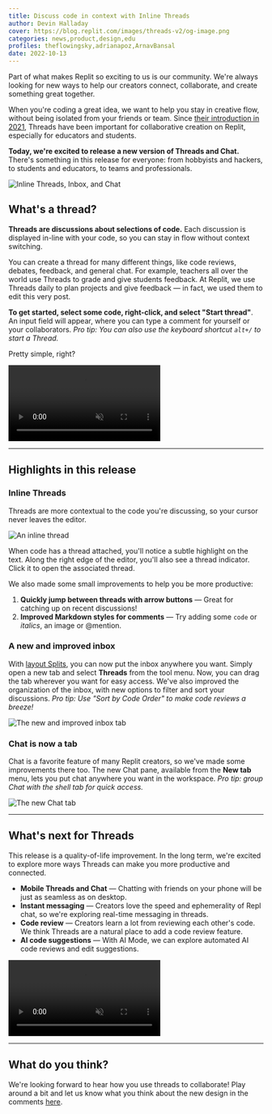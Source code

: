 ```yaml
---
title: Discuss code in context with Inline Threads
author: Devin Halladay
cover: https://blog.replit.com/images/threads-v2/og-image.png
categories: news,product,design,edu
profiles: theflowingsky,adrianapoz,ArnavBansal
date: 2022-10-13
---
```


Part of what makes Replit so exciting to us is our community. We're always looking for new ways to help our creators connect, collaborate, and create something great together. 

When you're coding a great idea, we want to help you stay in creative flow, without being isolated from your friends or team. Since [their introduction in 2021](https://blog.replit.com/threads), Threads have been important for collaborative creation on Replit, especially for educators and students.

**Today, we're excited to release a new version of Threads and Chat.** There's something in this release for everyone: from hobbyists and hackers, to students and educators, to teams and professionals.

![Inline Threads, Inbox, and Chat](https://blog.replit.com/images/threads-v2/hero.png)

## What's a thread?

**Threads are discussions about selections of code.** Each discussion is displayed in-line with your code, so you can stay in flow without context switching.

You can create a thread for many different things, like code reviews, debates, feedback, and general chat. For example, teachers all over the world use Threads to grade and give students feedback. At Replit, we use Threads daily to plan projects and give feedback — in fact, we used them to edit this very post.

**To get started, select some code, right-click, and select "Start thread"**. An input field will appear, where you can type a comment for yourself or your collaborators. _Pro tip: You can also use the keyboard shortcut `alt+/` to start a Thread._

Pretty simple, right?

<video src="https://blog.replit.com/images/threads-v2/create-thread.mp4"  class="css-3qjkrt" autoplay muted playsinline loop controls></video>

---

## Highlights in this release

### Inline Threads
Threads are more contextual to the code you're discussing, so your cursor never leaves the editor.

![An inline thread](https://blog.replit.com/images/threads-v2/inline.png)

When code has a thread attached, you'll notice a subtle highlight on the text. Along the right edge of the editor, you'll also see a thread indicator. Click it to open the associated thread.

We also made some small improvements to help you be more productive:
1. **Quickly jump between threads with arrow buttons** — Great for catching up on recent discussions!
2. **Improved Markdown styles for comments** — Try adding some `code` or *italics*, an image or @mention.

### A new and improved inbox
With [layout Splits](https://blog.replit.com/splits), you can now put the inbox anywhere you want. Simply open a new tab and select **Threads** from the tool menu. Now, you can drag the tab wherever you want for easy access. We've also improved the organization of the inbox, with new options to filter and sort your discussions. _Pro tip: Use "Sort by Code Order" to make code reviews a breeze!_

![The new and improved inbox tab](https://blog.replit.com/images/threads-v2/inbox-tab.png)

### Chat is now a tab
Chat is a favorite feature of many Replit creators, so we've made some improvements there too. The new Chat pane, available from the **New tab** menu, lets you put chat anywhere you want in the workspace. _Pro tip: group Chat with the shell tab for quick access._

![The new Chat tab](https://blog.replit.com/images/threads-v2/chat-tab.png)

---

## What's next for Threads

This release is a quality-of-life improvement. In the long term, we're excited to explore more ways Threads can make you more productive and connected.

- **Mobile Threads and Chat** — Chatting with friends on your phone will be just as seamless as on desktop.
- **Instant messaging** — Creators love the speed and ephemerality of Repl chat, so we're exploring real-time messaging in threads.
- **Code review** — Creators learn a lot from reviewing each other's code. We think Threads are a natural place to add a code review feature.
- **AI code suggestions** — With AI Mode, we can explore automated AI code reviews and edit suggestions.

<video src="https://blog.replit.com/images/threads-v2/code-review.mp4"  class="css-3qjkrt" autoplay muted playsinline loop controls></video>

---

## What do you think?
We're looking forward to hear how you use threads to collaborate! Play around a bit and let us know what you think about the new design in the comments [here](https://replit.com/@util/Threads-v2-Feedback?v=1).

<script>
  window.addEventListener('load', videoScroll);
window.addEventListener('scroll', videoScroll);

function videoScroll() {

  if ( document.querySelectorAll('video[autoplay]').length > 0) {
    var windowHeight = window.innerHeight,
        videoEl = document.querySelectorAll('video[autoplay]');

    for (var i = 0; i < videoEl.length; i++) {

      var thisVideoEl = videoEl[i],
          videoHeight = thisVideoEl.clientHeight,
          videoClientRect = thisVideoEl.getBoundingClientRect().top;

      if ( videoClientRect <= ( (windowHeight) - (videoHeight*.5) ) && videoClientRect >= ( 0 - ( videoHeight*.5 ) ) ) {
        thisVideoEl.play();
      } else {
        thisVideoEl.pause();
      }

    }
  }

}
</script>